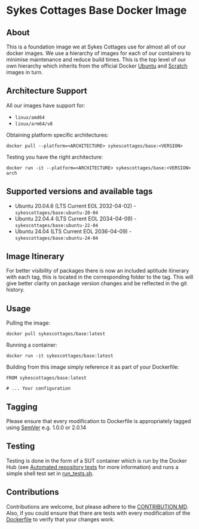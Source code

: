 # Sykes Cottages Base Docker Image

## About

This is a foundation image we at Sykes Cottages use for almost all of our docker images. We use a 
hierarchy of images for each of our containers to minimise maintenance and reduce build times. This is the top level of our own hierarchy which inherits from the official Docker [Ubuntu](https://hub.docker.com/_/ubuntu/) and [Scratch](https://hub.docker.com/_/scratch) images in turn.

## Architecture Support

All our images have support for:
- `linux/amd64`
- `linux/arm64/v8`

Obtaining platform specific architectures:

```shell
docker pull --platform=<ARCHITECTURE> sykescottages/base:<VERSION>
```

Testing you have the right architecture:

```shell
docker run -it --platform=<ARCHITECTURE> sykescottages/base:<VERSION> arch
```

## Supported versions and available tags

- Ubuntu 20.04.6 (LTS Current EOL 2032-04-02) - `sykescottages/base:ubuntu-20-04`
- Ubuntu 22.04.4 (LTS Current EOL 2034-04-09) - `sykescottages/base:ubuntu-22-04`
- Ubuntu 24.04 (LTS Current EOL 2036-04-09) - `sykescottages/base:ubuntu-24-04`

## Image Itinerary

For better visibility of packages there is now an included aptitude itinerary with each tag, this is located in the corresponding folder to the tag. 
This will give better clarity on package version changes and be reflected in the git history. 

## Usage

Pulling the image:
```
docker pull sykescottages/base:latest
```

Running a container:
```
docker run -it sykescottages/base:latest
```

Building from this image simply reference it as part of your Dockerfile:

```
FROM sykescottages/base:latest

# ... Your configuration
```

## Tagging

Please ensure that every modification to Dockerfile is appropriately tagged using [SemVer](http://semver.org/) e.g. 1.0.0 or 2.0.14

## Testing

Testing is done in the form of a SUT container which is run by the Docker Hub (see [Automated repository tests](https://docs.docker.com/docker-hub/builds/automated-testing/) for more information) and runs a simple shell test set in [run_tests.sh](https://github.com/SykesCottages/docker-base/blob/master/run_tests.sh).

## Contributions

Contributions are welcome, but please adhere to the [CONTRIBUTION.MD](https://github.com/SykesCottages/docker-base/blob/master/CONTRIBUTION.MD). Also, if you could ensure that there are tests with every modification of the [Dockerfile](https://github.com/SykesCottages/docker-base/blob/master/Dockerfile) to verify that your changes work.
